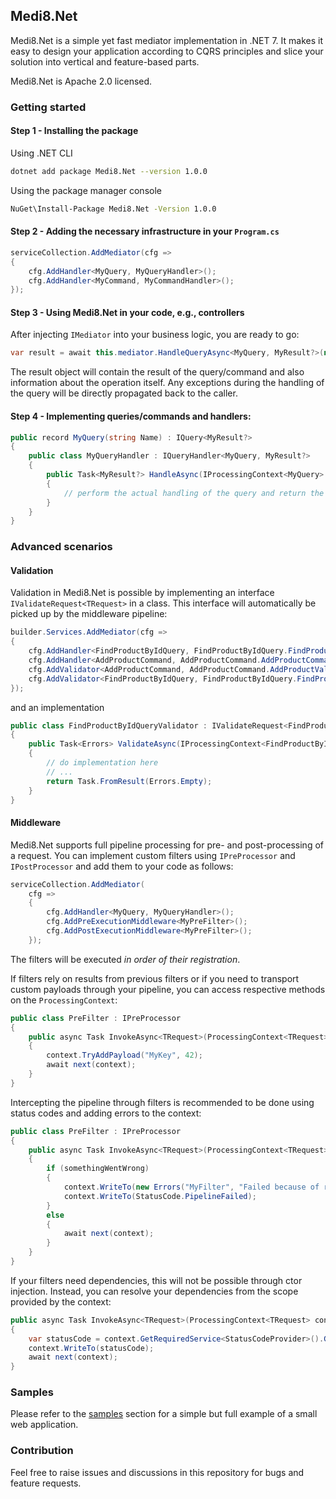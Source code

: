 ﻿## Medi8.Net

Medi8.Net is a simple yet fast mediator implementation in .NET 7.
It makes it easy to design your application according to CQRS principles and slice your solution into vertical and feature-based parts.

Medi8.Net is Apache 2.0 licensed.

### Getting started

#### Step 1 - Installing the package
Using .NET CLI
```bash
dotnet add package Medi8.Net --version 1.0.0
```

Using the package manager console
```bash
NuGet\Install-Package Medi8.Net -Version 1.0.0
```

#### Step 2 - Adding the necessary infrastructure in your `Program.cs`

```csharp
serviceCollection.AddMediator(cfg =>
{
    cfg.AddHandler<MyQuery, MyQueryHandler>();
    cfg.AddHandler<MyCommand, MyCommandHandler>();
});
```

#### Step 3 - Using Medi8.Net in your code, e.g., controllers

After injecting `IMediator` into your business logic, you are ready to go:
```csharp
var result = await this.mediator.HandleQueryAsync<MyQuery, MyResult?>(new MyQuery(...), CancellationToken.None);
```

The result object will contain the result of the query/command and also information about the operation itself.
Any exceptions during the handling of the query will be directly propagated back to the caller.

#### Step 4 - Implementing queries/commands and handlers:
```csharp
public record MyQuery(string Name) : IQuery<MyResult?>
{
    public class MyQueryHandler : IQueryHandler<MyQuery, MyResult?>
    {
        public Task<MyResult?> HandleAsync(IProcessingContext<MyQuery> context)
        {
            // perform the actual handling of the query and return the result
        }
    }
}
```

### Advanced scenarios


#### Validation
Validation in Medi8.Net is possible by implementing an interface `IValidateRequest<TRequest>` in a class.
This interface will automatically be picked up by the middleware pipeline:
```csharp
builder.Services.AddMediator(cfg =>
{
    cfg.AddHandler<FindProductByIdQuery, FindProductByIdQuery.FindProductByIdQueryHandler>();
    cfg.AddHandler<AddProductCommand, AddProductCommand.AddProductCommandHandler>();
    cfg.AddValidator<AddProductCommand, AddProductCommand.AddProductValidator>();
    cfg.AddValidator<FindProductByIdQuery, FindProductByIdQuery.FindProductByIdQueryValidator>();
});
```
and an implementation
```csharp
public class FindProductByIdQueryValidator : IValidateRequest<FindProductByIdQuery>
{
    public Task<Errors> ValidateAsync(IProcessingContext<FindProductByIdQuery> context)
    {
        // do implementation here
        // ...
        return Task.FromResult(Errors.Empty);
    }
}
```

#### Middleware
Medi8.Net supports full pipeline processing for pre- and post-processing of a request.
You can implement custom filters using `IPreProcessor` and `IPostProcessor` and add them to your
code as follows:

```csharp
serviceCollection.AddMediator(
    cfg =>
    {
        cfg.AddHandler<MyQuery, MyQueryHandler>();
        cfg.AddPreExecutionMiddleware<MyPreFilter>();
        cfg.AddPostExecutionMiddleware<MyPreFilter>();
    });
```

The filters will be executed _in order of their registration_.

If filters rely on results from previous filters or if you need to transport custom payloads through your pipeline,
you can access respective methods on the `ProcessingContext`:
```csharp
public class PreFilter : IPreProcessor
{
    public async Task InvokeAsync<TRequest>(ProcessingContext<TRequest> context, Next<TRequest> next)
    {
        context.TryAddPayload("MyKey", 42);
        await next(context);
    }
}
```

Intercepting the pipeline through filters is recommended to be done using status codes and adding errors to the context:
```csharp
public class PreFilter : IPreProcessor
{
    public async Task InvokeAsync<TRequest>(ProcessingContext<TRequest> context, Next<TRequest> next)
    {
        if (somethingWentWrong)
        {
            context.WriteTo(new Errors("MyFilter", "Failed because of reason..."));
            context.WriteTo(StatusCode.PipelineFailed);
        }
        else
        {
            await next(context);
        }
    }
}
```

If your filters need dependencies, this will not be possible through ctor injection. Instead, you can resolve your 
dependencies from the scope provided by the context:
```csharp
public async Task InvokeAsync<TRequest>(ProcessingContext<TRequest> context, Next<TRequest> next)
{
    var statusCode = context.GetRequiredService<StatusCodeProvider>().GetAndIncrement();
    context.WriteTo(statusCode);
    await next(context);
}
```

### Samples

Please refer to the [samples](https://github.com/FoxDawg/Medi8.Net/tree/develop/samples/Sample.WebApi) section for a simple
but full example of a small web application.

### Contribution

Feel free to raise issues and discussions in this repository for bugs and feature requests.